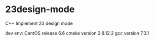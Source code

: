 # 23design-mode
C++ Implement 23 design mode

dev env: 
CentOS release 6.6 
cmake version 2.8.12.2
gcc version 7.3.1
